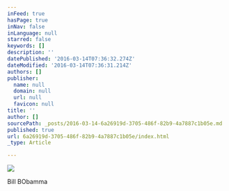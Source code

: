 ```yaml
---
inFeed: true
hasPage: true
inNav: false
inLanguage: null
starred: false
keywords: []
description: ''
datePublished: '2016-03-14T07:36:32.274Z'
dateModified: '2016-03-14T07:36:31.214Z'
authors: []
publisher:
  name: null
  domain: null
  url: null
  favicon: null
title: ''
author: []
sourcePath: _posts/2016-03-14-6a26919d-3705-486f-82b9-4a7887c1b05e.md
published: true
url: 6a26919d-3705-486f-82b9-4a7887c1b05e/index.html
_type: Article

---
```

![](https://the-grid-user-content.s3-us-west-2.amazonaws.com/6923d331-af64-4c80-8313-50e5a399a289.jpg)

Bill BObamma